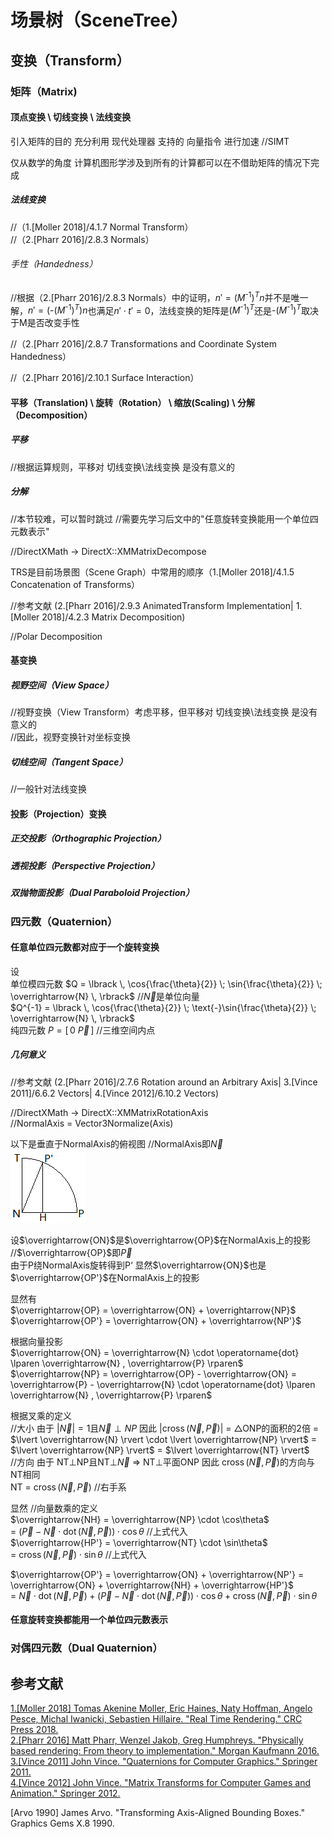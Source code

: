 # 场景树（SceneTree）  
  
## 变换（Transform）  
  
### 矩阵（Matrix)  
  
#### 顶点变换 \ 切线变换 \ 法线变换  

引入矩阵的目的 充分利用 现代处理器 支持的 向量指令 进行加速 //SIMT   

仅从数学的角度 计算机图形学涉及到所有的计算都可以在不借助矩阵的情况下完成   
  
##### 法线变换  
//（1.\[Moller 2018\]/4.1.7 Normal Transform）  
//（2.\[Pharr 2016\]/2.8.3 Normals）  
  
###### 手性（Handedness）  

//根据（2.\[Pharr 2016\]/2.8.3 Normals）中的证明，$n'={\lparen M^{\text{-}1} \rparen}^T n$并不是唯一解，$n'= \lparen \text{-} {\lparen M^{\text{-}1} \rparen}^T \rparen n$也满足$n' \cdot t' = 0$，法线变换的矩阵是${\lparen M^{\text{-}1} \rparen}^T$还是$\text{-} {\lparen M^{\text{-}1} \rparen}^T$取决于M是否改变手性  
  
//（2.\[Pharr 2016\]/2.8.7 Transformations and Coordinate System Handedness）  
  
//（2.\[Pharr 2016\]/2.10.1 Surface Interaction）    
  

#### 平移（Translation) \ 旋转（Rotation） \ 缩放(Scaling) \ 分解（Decomposition）  

##### 平移
  
//根据运算规则，平移对 切线变换\法线变换 是没有意义的
  
##### 分解
//本节较难，可以暂时跳过
//需要先学习后文中的"任意旋转变换能用一个单位四元数表示"  
  
//DirectXMath -> DirectX::XMMatrixDecompose  
  
TRS是目前场景图（Scene Graph）中常用的顺序（1.\[Moller 2018\]/4.1.5 Concatenation of Transforms）  
  
  
//参考文献 (2.\[Pharr 2016\]/2.9.3 AnimatedTransform Implementation| 1.\[Moller 2018\]/4.2.3 Matrix Decomposition)  
  
//Polar Decomposition

#### 基变换  
  
##### 视野空间（View Space）  
  
//视野变换（View Transform）考虑平移，但平移对 切线变换\法线变换 是没有意义的  
//因此，视野变换针对坐标变换  
  
##### 切线空间（Tangent Space）  
  
//一般针对法线变换  
  
#### 投影（Projection）变换  
  
##### 正交投影（Orthographic Projection）   
  
##### 透视投影（Perspective Projection）        
  
##### 双抛物面投影（Dual Paraboloid Projection）   
  
### 四元数（Quaternion）  
  
#### 任意单位四元数都对应于一个旋转变换  
  
设  
单位模四元数 $Q = \lbrack \, \cos{\frac{\theta}{2}} \; \sin{\frac{\theta}{2}} \; \overrightarrow{N} \, \rbrack$ //$\overrightarrow{N}$是单位向量    
$Q^{-1} = \lbrack \, \cos{\frac{\theta}{2}} \; \text{-}\sin{\frac{\theta}{2}} \; \overrightarrow{N} \, \rbrack$  
纯四元数 $P = \lbrack \, 0 \: \overrightarrow{P} \, \rbrack$ //三维空间内点  

##### 几何意义  

//参考文献 (2.\[Pharr 2016\]/2.7.6 Rotation around an Arbitrary Axis| 3.\[Vince 2011\]/6.6.2 Vectors| 4.\[Vince 2012\]/6.10.2 Vectors)  

//DirectXMath -> DirectX::XMMatrixRotationAxis  
//NormalAxis = Vector3Normalize(Axis) 

以下是垂直于NormalAxis的俯视图 //NormalAxis即$\overrightarrow{N}$  
![](./SceneTree-1.png)  
  
设$\overrightarrow{ON}$是$\overrightarrow{OP}$在NormalAxis上的投影 //$\overrightarrow{OP}$即$\overrightarrow{P}$  
由于P绕NormalAxis旋转得到P‘ 显然$\overrightarrow{ON}$也是$\overrightarrow{OP'}$在NormalAxis上的投影  
  
显然有  
$\overrightarrow{OP} = \overrightarrow{ON} + \overrightarrow{NP}$  
$\overrightarrow{OP'} = \overrightarrow{ON} + \overrightarrow{NP'}$  
  
根据向量投影  
$\overrightarrow{ON} = \overrightarrow{N} \cdot \operatorname{dot} \lparen \overrightarrow{N} , \overrightarrow{P} \rparen$  
$\overrightarrow{NP} = \overrightarrow{OP} - \overrightarrow{ON} =  \overrightarrow{P} -  \overrightarrow{N} \cdot \operatorname{dot} \lparen \overrightarrow{N} , \overrightarrow{P} \rparen$  
  
根据叉乘的定义  
//大小 由于 $\lvert \overrightarrow{N} \rvert=1$且$\overrightarrow{N} \perp NP$ 因此 $\lvert \operatorname{cross} \lparen \overrightarrow{N} , \overrightarrow{P} \rparen \rvert$ = △ONP的面积的2倍 = $\lvert \overrightarrow{N} \rvert \cdot \lvert \overrightarrow{NP} \rvert$ = $\lvert \overrightarrow{NP} \rvert$ = $\lvert \overrightarrow{NT} \rvert$  
//方向 由于 NT$\perp$NP且NT$\perp$$\overrightarrow{N}$ => NT$\perp$平面ONP 因此 $\operatorname{cross} \lparen \overrightarrow{N} , \overrightarrow{P} \rparen$的方向与NT相同  
NT = $\operatorname{cross} \lparen \overrightarrow{N} , \overrightarrow{P} \rparen$ //右手系  
  
显然 //向量数乘的定义  
$\overrightarrow{NH} = \overrightarrow{NP} \cdot \cos\theta$  
= $\lparen \overrightarrow{P} -  \overrightarrow{N} \cdot \operatorname{dot} \lparen \overrightarrow{N} , \overrightarrow{P} \rparen \rparen \cdot \cos\theta$ //上式代入  
$\overrightarrow{HP'} = \overrightarrow{NT} \cdot \sin\theta$   
= $\operatorname{cross} \lparen \overrightarrow{N} , \overrightarrow{P} \rparen \cdot \sin\theta$ //上式代入  
  
$\overrightarrow{OP'} = \overrightarrow{ON} + \overrightarrow{NP'} = \overrightarrow{ON} + \overrightarrow{NH} + \overrightarrow{HP'}$  
= $\overrightarrow{N} \cdot \operatorname{dot} \lparen \overrightarrow{N} , \overrightarrow{P} \rparen + \lparen \overrightarrow{P} -  \overrightarrow{N} \cdot \operatorname{dot} \lparen \overrightarrow{N} , \overrightarrow{P} \rparen \rparen \cdot \cos\theta + \operatorname{cross} \lparen \overrightarrow{N} , \overrightarrow{P} \rparen \cdot \sin\theta$  
  
#### 任意旋转变换都能用一个单位四元数表示  
  
  
### 对偶四元数（Dual Quaternion）  
  
  
## 参考文献  
[1.\[Moller 2018\] Tomas Akenine Moller, Eric Haines, Naty Hoffman, Angelo Pesce, Michal Iwanicki, Sebastien Hillaire. "Real Time Rendering." CRC Press 2018.](http://www.realtimerendering.com)  
[2.\[Pharr 2016\] Matt Pharr, Wenzel Jakob, Greg Humphreys. "Physically based rendering: From theory to implementation." Morgan Kaufmann 2016.](http://www.pbr-book.org)  
[3.\[Vince 2011\] John Vince. "Quaternions for Computer Graphics." Springer 2011.](http://www.johnvince.co.uk)  
[4.\[Vince 2012\] John Vince. "Matrix Transforms for Computer Games and Animation." Springer 2012.](http://www.johnvince.co.uk)  

\[Arvo 1990\] James Arvo. "Transforming Axis-Aligned Bounding Boxes." Graphics Gems X.8 1990.

